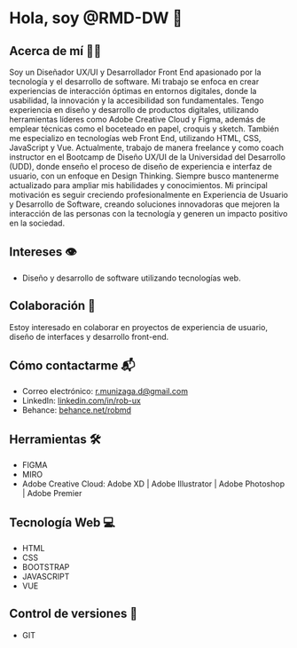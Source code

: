 # Hola, soy @RMD-DW 👋

## Acerca de mí 🧑‍💻
Soy un Diseñador UX/UI y Desarrollador Front End apasionado por la tecnología y el desarrollo de software. Mi trabajo se enfoca en crear experiencias de interacción óptimas en entornos digitales, donde la usabilidad, la innovación y la accesibilidad son fundamentales. Tengo experiencia en diseño y desarrollo de productos digitales, utilizando herramientas líderes como Adobe Creative Cloud y Figma, además de emplear técnicas como el boceteado en papel, croquis y sketch. También me especializo en tecnologías web Front End, utilizando HTML, CSS, JavaScript y Vue.
Actualmente, trabajo de manera freelance y como coach instructor en el Bootcamp de Diseño UX/UI de la Universidad del Desarrollo (UDD), donde enseño el proceso de diseño de experiencia e interfaz de usuario, con un enfoque en Design Thinking.
Siempre busco mantenerme actualizado para ampliar mis habilidades y conocimientos. Mi principal motivación es seguir creciendo profesionalmente en Experiencia de Usuario y Desarrollo de Software, creando soluciones innovadoras que mejoren la interacción de las personas con la tecnología y generen un impacto positivo en la sociedad.

## Intereses 👁️
- Diseño y desarrollo de software utilizando tecnologías web.

## Colaboración 🤝
Estoy interesado en colaborar en proyectos de experiencia de usuario, diseño de interfaces y desarrollo front-end.

## Cómo contactarme 📬
- Correo electrónico: r.munizaga.d@gmail.com
- LinkedIn: [linkedin.com/in/rob-ux](https://www.linkedin.com/in/rob-ux/)
- Behance: [behance.net/robmd](https://www.behance.net/robmd)

## Herramientas 🛠️
- FIGMA
- MIRO
- Adobe Creative Cloud: Adobe XD | Adobe Illustrator | Adobe Photoshop | Adobe Premier


## Tecnología Web 💻
- HTML
- CSS
- BOOTSTRAP
- JAVASCRIPT
- VUE

## Control de versiones 🔄
- GIT


